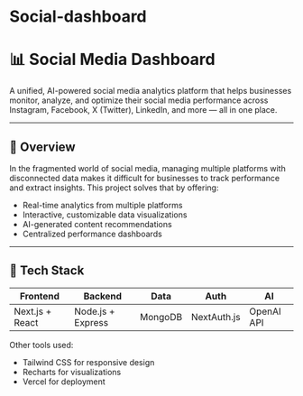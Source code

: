 # Social-dashboard

# 📊 Social Media Dashboard

A unified, AI-powered social media analytics platform that helps businesses monitor, analyze, and optimize their social media performance across Instagram, Facebook, X (Twitter), LinkedIn, and more — all in one place.

---

## 🚀 Overview

In the fragmented world of social media, managing multiple platforms with disconnected data makes it difficult for businesses to track performance and extract insights. This project solves that by offering:

- Real-time analytics from multiple platforms
- Interactive, customizable data visualizations
- AI-generated content recommendations
- Centralized performance dashboards

---

## 🔧 Tech Stack

| Frontend | Backend | Data | Auth | AI |
|----------|---------|------|------|----|
| Next.js + React | Node.js + Express | MongoDB | NextAuth.js | OpenAI API |

Other tools used:
- Tailwind CSS for responsive design
- Recharts for visualizations
- Vercel for deployment
